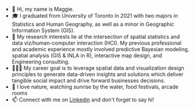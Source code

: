 - 👋 Hi, my name is Maggie. 
- 🎓 I graduated from University of Toronto in 2021 with two majors in Statistics and Human Geography, as well as a minor in Geographic Information System (GIS).
- 👀 My research interests lie at the intersection of spatial statistics and data viz/human-computer interaction (HCI). My previous professional and academic experience mostly involved predictive Bayesian modeling, spatial analysis (GIS & INLA in R), interactive map design, and Engineering consulting. 
- 👩🏻‍💻 My career goal is to leverage spatial data and visualization design principles to generate data-driven insights and solutions which deliver tangible social impact and drive forward businesses decisions. 
- 🌱 I love nature, watching sunrise by the water, food festivals, arcade rooms
- 📫 Connect with me on [Linkedin](https://www.linkedin.com/in/y-maggie-ma/) and don't forget to say hi! 

<!---
maggie-98/maggie-98 is a ✨ special ✨ repository because its `README.md` (this file) appears on your GitHub profile.
You can click the Preview link to take a look at your changes.
--->
